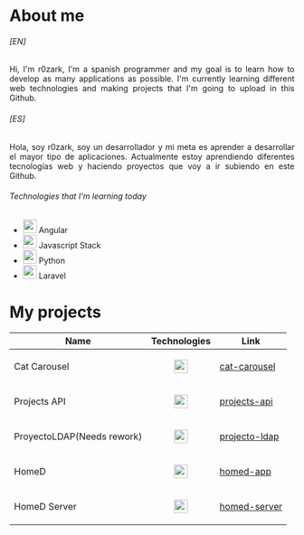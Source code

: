 
# About me

###### [EN]
<p align="justify"> Hi, I'm r0zark, I'm a spanish programmer and my goal is to learn how to develop as many applications as possible.
I'm currently learning different web technologies and making projects that I'm going to upload in this Github.</p>

###### [ES]
<p align="justify"> Hola, soy r0zark, soy un desarrollador y mi meta es aprender a desarrollar el mayor tipo de aplicaciones.
Actualmente estoy aprendiendo diferentes tecnologías web y haciendo proyectos que voy a ir subiendo en este Github.</p>

###### Technologies that I'm learning today

* <img src="https://upload.wikimedia.org/wikipedia/commons/thumb/c/cf/Angular_full_color_logo.svg/250px-Angular_full_color_logo.svg.png" height="24"> Angular
* <img src="https://upload.wikimedia.org/wikipedia/commons/thumb/9/99/Unofficial_JavaScript_logo_2.svg/480px-Unofficial_JavaScript_logo_2.svg.png" height="24"> Javascript Stack
* <img src="http://icons.iconarchive.com/icons/papirus-team/papirus-apps/256/python-icon.png"  height="24"> Python
* <img src="https://upload.wikimedia.org/wikipedia/commons/thumb/9/9a/Laravel.svg/200px-Laravel.svg.png"  height="24"> Laravel


# My projects

Name | Technologies | Link
------------ | ------------- |-------------
Cat Carousel | <p align="center"> <img src="https://upload.wikimedia.org/wikipedia/commons/thumb/c/cf/Angular_full_color_logo.svg/250px-Angular_full_color_logo.svg.png" height="24"> </p>|[cat-carousel](https://github.com/R0zark/cat-carousel)
Projects API | <p align="center"> <img src="https://upload.wikimedia.org/wikipedia/commons/thumb/9/99/Unofficial_JavaScript_logo_2.svg/480px-Unofficial_JavaScript_logo_2.svg.png" height="24"> </p> | [projects-api](https://github.com/R0zark/projects-api)
ProyectoLDAP(Needs rework) | <p align="center"> <img src="https://upload.wikimedia.org/wikipedia/commons/thumb/2/27/PHP-logo.svg/1280px-PHP-logo.svg.png"  height="24"> </p> | [projecto-ldap](https://github.com/R0zark/ProyectoLDAP)
HomeD | <p align="center"> <img src="https://upload.wikimedia.org/wikipedia/commons/thumb/c/cf/Angular_full_color_logo.svg/250px-Angular_full_color_logo.svg.png" height="24"> </p>  | [homed-app](https://github.com/R0zark/homed-app)
HomeD Server| <p align="center"><img src="http://icons.iconarchive.com/icons/papirus-team/papirus-apps/256/python-icon.png"  height="24"> </p> | [homed-server](https://github.com/R0zark/homed-server)


<!---
R0zark/R0zark is a ✨ special ✨ repository because its `README.md` (this file) appears on your GitHub profile.
You can click the Preview link to take a look at your changes.
--->
